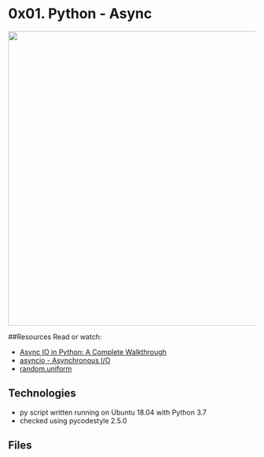 # 0x01. Python - Async
<img src="https://files.realpython.com/media/A-Complete-Walkthrough-of-Pythons-Asyncio_Watermarked.5b6b9a01fdc9.jpg" width="600px"/>

##Resources
Read or watch:

* [Async IO in Python: A Complete Walkthrough](https://realpython.com/async-io-python/)
* [asyncio - Asynchronous I/O](https://docs.python.org/3/library/asyncio.html)
* [random.uniform](https://docs.python.org/3/library/random.html#random.uniform)

## Technologies
* py script written running on Ubuntu 18.04 with Python 3.7
* checked using pycodestyle  2.5.0

## Files

